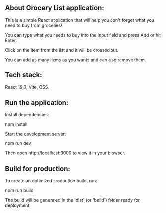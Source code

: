 ## About Grocery List application:

This is a simple React application that will help you don't forget what you need to buy from groceries!

You can type what you needs to buy into the input field and press Add or hit Enter.

Click on the item from the list and it will be crossed out.

You can add as many items as you wants and can also remove them.

## Tech stack:

React 19.0, Vite, CSS.

## Run the application:

Install dependencies:

npm install

Start the development server:

npm run dev

Then open http://localhost:3000 to view it in your browser.

## Build for production:
To create an optimized production build, run:

npm run build

The build will be generated in the 'dist' (or 'build') folder ready for deployment.
